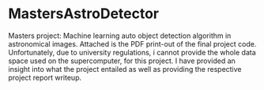 # MastersAstroDetector
Masters project: Machine learning auto object detection algorithm in astronomical images.
Attached is the PDF print-out of the final project code. Unfortunately, due to university regulations, i cannot provide the whole data space used on the supercomputer, for this project. I have provided an insight into what the project entailed as well as providing the respective project report writeup.
